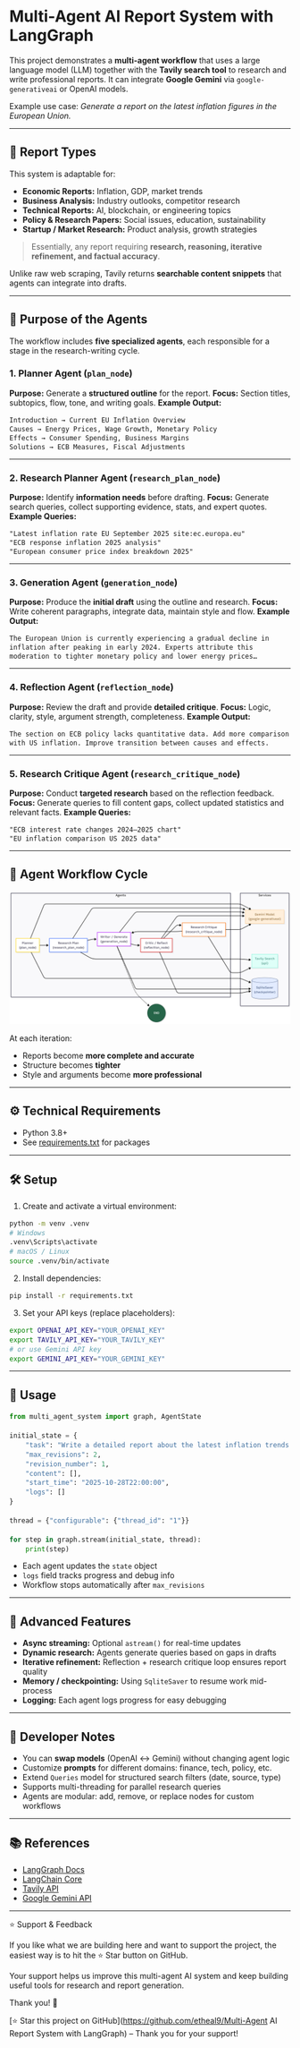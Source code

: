 
# Multi-Agent AI Report System with LangGraph

This project demonstrates a **multi-agent workflow** that uses a large language model (LLM) together with the **Tavily search tool** to research and write professional reports.
It can integrate **Google Gemini** via `google-generativeai` or OpenAI models.

Example use case: *Generate a report on the latest inflation figures in the European Union.*

---

## 📑 Report Types

This system is adaptable for:

* **Economic Reports:** Inflation, GDP, market trends
* **Business Analysis:** Industry outlooks, competitor research
* **Technical Reports:** AI, blockchain, or engineering topics
* **Policy & Research Papers:** Social issues, education, sustainability
* **Startup / Market Research:** Product analysis, growth strategies

> Essentially, any report requiring **research, reasoning, iterative refinement, and factual accuracy**.

Unlike raw web scraping, Tavily returns **searchable content snippets** that agents can integrate into drafts.

---

## 🧠 Purpose of the Agents

The workflow includes **five specialized agents**, each responsible for a stage in the research-writing cycle.

### 1. Planner Agent (`plan_node`)

**Purpose:** Generate a **structured outline** for the report.
**Focus:** Section titles, subtopics, flow, tone, and writing goals.
**Example Output:**

```
Introduction → Current EU Inflation Overview
Causes → Energy Prices, Wage Growth, Monetary Policy
Effects → Consumer Spending, Business Margins
Solutions → ECB Measures, Fiscal Adjustments
```

---

### 2. Research Planner Agent (`research_plan_node`)

**Purpose:** Identify **information needs** before drafting.
**Focus:** Generate search queries, collect supporting evidence, stats, and expert quotes.
**Example Queries:**

```
"Latest inflation rate EU September 2025 site:ec.europa.eu"
"ECB response inflation 2025 analysis"
"European consumer price index breakdown 2025"
```

---

### 3. Generation Agent (`generation_node`)

**Purpose:** Produce the **initial draft** using the outline and research.
**Focus:** Write coherent paragraphs, integrate data, maintain style and flow.
**Example Output:**

```
The European Union is currently experiencing a gradual decline in inflation after peaking in early 2024. Experts attribute this moderation to tighter monetary policy and lower energy prices…
```

---

### 4. Reflection Agent (`reflection_node`)

**Purpose:** Review the draft and provide **detailed critique**.
**Focus:** Logic, clarity, style, argument strength, completeness.
**Example Output:**

```
The section on ECB policy lacks quantitative data. Add more comparison with US inflation. Improve transition between causes and effects.
```

---

### 5. Research Critique Agent (`research_critique_node`)

**Purpose:** Conduct **targeted research** based on the reflection feedback.
**Focus:** Generate queries to fill content gaps, collect updated statistics and relevant facts.
**Example Queries:**

```
"ECB interest rate changes 2024–2025 chart"
"EU inflation comparison US 2025 data"
```

---

## 🔁 Agent Workflow Cycle


![Ai Report workflow](assets/diagram.png)


At each iteration:

* Reports become **more complete and accurate**
* Structure becomes **tighter**
* Style and arguments become **more professional**

---

## ⚙️ Technical Requirements

* Python 3.8+
* See [requirements.txt](requirements.txt) for packages

---

## 🛠 Setup

1. Create and activate a virtual environment:

```bash
python -m venv .venv
# Windows
.venv\Scripts\activate
# macOS / Linux
source .venv/bin/activate
```

2. Install dependencies:

```bash
pip install -r requirements.txt
```

3. Set your API keys (replace placeholders):

```bash
export OPENAI_API_KEY="YOUR_OPENAI_KEY"
export TAVILY_API_KEY="YOUR_TAVILY_KEY"
# or use Gemini API key
export GEMINI_API_KEY="YOUR_GEMINI_KEY"
```

---

## 🧩 Usage

```python
from multi_agent_system import graph, AgentState

initial_state = {
    "task": "Write a detailed report about the latest inflation trends in the European Union.",
    "max_revisions": 2,
    "revision_number": 1,
    "content": [],
    "start_time": "2025-10-28T22:00:00",
    "logs": []
}

thread = {"configurable": {"thread_id": "1"}}

for step in graph.stream(initial_state, thread):
    print(step)
```

* Each agent updates the `state` object
* `logs` field tracks progress and debug info
* Workflow stops automatically after `max_revisions`

---

## 📝 Advanced Features

* **Async streaming:** Optional `astream()` for real-time updates
* **Dynamic research:** Agents generate queries based on gaps in drafts
* **Iterative refinement:** Reflection + research critique loop ensures report quality
* **Memory / checkpointing:** Using `SqliteSaver` to resume work mid-process
* **Logging:** Each agent logs progress for easy debugging

---

## 🔧 Developer Notes

* You can **swap models** (OpenAI ↔ Gemini) without changing agent logic
* Customize **prompts** for different domains: finance, tech, policy, etc.
* Extend `Queries` model for structured search filters (date, source, type)
* Supports multi-threading for parallel research queries
* Agents are modular: add, remove, or replace nodes for custom workflows

---

## 📚 References

* [LangGraph Docs](https://docs.langgraph.com)
* [LangChain Core](https://www.langchain.com)
* [Tavily API](https://tavily.com/docs)
* [Google Gemini API](https://ai.google.dev/gemini-api/docs/)

---

⭐ Support & Feedback

If you like what we are building here and want to support the project, the easiest way is to hit the ⭐ Star button on GitHub.

Your support helps us improve this multi-agent AI system and keep building useful tools for research and report generation.

Thank you! 🙏

[⭐ Star this project on GitHub](https://github.com/etheal9/Multi-Agent AI Report System with LangGraph) – Thank you for your support!

